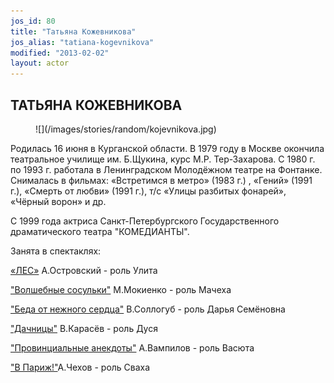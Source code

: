 ```yaml
---
jos_id: 80
title: "Татьяна Кожевникова"
jos_alias: "tatiana-kogevnikova"
modified: "2013-02-02"
layout: actor
---
```


## ТАТЬЯНА КОЖЕВНИКОВА

<figure>
![](/images/stories/random/kojevnikova.jpg)
</figure>

Родилась 16 июня в Курганской области. В 1979 году в Москве окончила театральное училище им. Б.Щукина, курс М.Р. Тер-Захарова. С 1980 г. по 1993 г. работала в Ленинградском Молодёжном театре на Фонтанке. Снималась в фильмах: «Встретимся в метро» (1983 г.) , «Гений» (1991 г.), «Смерть от любви» (1991 г.), т/с «Улицы разбитых фонарей», «Чёрный ворон» и др.

С 1999 года актриса Санкт-Петербургского Государственного драматического театра "КОМЕДИАНТЫ".

Занята в спектаклях:

[«ЛЕС»](91-les.html) А.Островский - роль Улита

["Волшебные сосульки"](75-volshebnie-sosulki.html) М.Мокиенко - роль Мачеха

["Беда от нежного сердца"](39-beda-ot-neghnogo-serdca.html) В.Соллогуб - роль Дарья Семёновна

["Дачницы"](43-dachnici.html) В.Карасёв - роль Дуся

["Провинциальные анекдоты"](71-anekdoti.html) А.Вампилов - роль Васюта

["В Париж!"](41-v-paris.html)А.Чехов - роль Сваха


